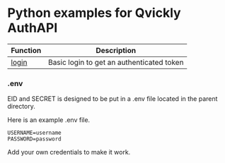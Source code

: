 # Python examples for Qvickly AuthAPI

| Function          | Description                               |
| ----------------- | ----------------------------------------- |
| [login](login.py) | Basic login to get an authenticated token |

### .env

EID and SECRET is designed to be put in a .env file located in the parent directory.

Here is an example .env file.

```env
USERNAME=username
PASSWORD=password
```

Add your own credentials to make it work.
